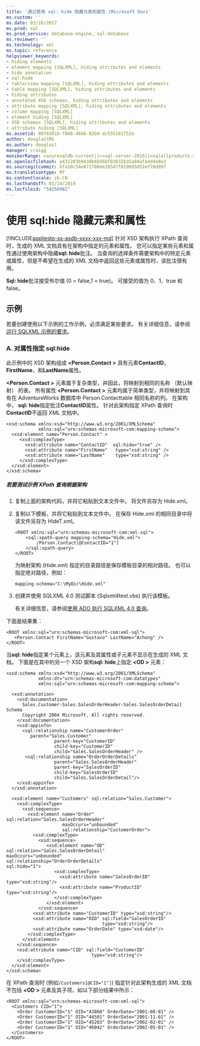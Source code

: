 ```yaml
---
title: '通过使用 sql: hide 隐藏元素和属性 |Microsoft Docs'
ms.custom: ''
ms.date: 03/16/2017
ms.prod: sql
ms.prod_service: database-engine, sql-database
ms.reviewer: ''
ms.technology: xml
ms.topic: reference
helpviewer_keywords:
- hiding elements
- element mapping [SQLXML], hiding attributes and elements
- hide annotation
- sql:hide
- table/view mapping [SQLXML], hiding attributes and elements
- table mapping [SQLXML], hiding attributes and elements
- hiding attributes
- annotated XSD schemas, hiding attributes and elements
- attribute mapping [SQLXML], hiding attributes and elements
- column mapping [SQLXML]
- element hiding [SQLXML]
- XSD schemas [SQLXML], hiding attributes and elements
- attribute hiding [SQLXML]
ms.assetid: 0978301b-f068-46b6-82b9-dc555161f52e
author: douglaslMS
ms.author: douglasl
manager: craigg
monikerRange: =azuresqldb-current||>=sql-server-2016||=sqlallproducts-allversions||>=sql-server-linux-2017||=azuresqldb-mi-current
ms.openlocfilehash: e431283b9438b6b566f03632b35a84afa4d4e8e2
ms.sourcegitcommit: bfa10c54e871700de285d7f819095d51ef70d997
ms.translationtype: MT
ms.contentlocale: zh-CN
ms.lasthandoff: 01/14/2019
ms.locfileid: "54256982"
---
```

# <a name="hiding-elements-and-attributes-by-using-sqlhide"></a>使用 sql:hide 隐藏元素和属性
[!INCLUDE[appliesto-ss-asdb-xxxx-xxx-md](../../includes/appliesto-ss-asdb-xxxx-xxx-md.md)]
  针对 XSD 架构执行 XPath 查询时，生成的 XML 文档具有在架构中指定的元素和属性。 您可以指定某些元素和属性通过使用架构中隐藏**sql: hide**批注。 当查询的选择条件需要架构中的特定元素或属性，但是不希望在生成的 XML 文档中返回这些元素或属性时，该批注很有用。  
  
 **Sql: hide**批注接受布尔值 (0 = false,1 = true)。 可接受的值为 0、1、true 和 false。  
  
## <a name="examples"></a>示例  
 若要创建使用以下示例的工作示例，必须满足某些要求。 有关详细信息，请参阅[运行 SQLXML 示例的要求](../../relational-databases/sqlxml/requirements-for-running-sqlxml-examples.md)。  
  
### <a name="a-specifying-sqlhide-on-an-attribute"></a>A. 对属性指定 sql:hide  
 此示例中的 XSD 架构组成 **\<Person.Contact >** 具有元素**ContactID**， **FirstName**，和**LastName**属性。  
  
  **\<Person.Contact >** 元素属于复杂类型，并因此，将映射到相同的名称 （默认映射） 的表。 所有属性 **\<Person.Contact >** 元素均属于简单类型，并将映射到具有在 AdventureWorks 数据库中 Person.Contacttable 相同名称的列。 在架构中， **sql: hide**指定批注**ContactID**属性。 针对此架构指定 XPath 查询时**ContactID**不返回 XML 文档中。  
  
```  
<xsd:schema xmlns:xsd="http://www.w3.org/2001/XMLSchema"   
            xmlns:sql="urn:schemas-microsoft-com:mapping-schema">  
  <xsd:element name="Person.Contact" >  
     <xsd:complexType>  
       <xsd:attribute name="ContactID"  sql:hide="true" />   
       <xsd:attribute name="FirstName"   type="xsd:string" />   
       <xsd:attribute name="LastName"    type="xsd:string" />   
     </xsd:complexType>  
  </xsd:element>  
</xsd:schema>  
```  
  
##### <a name="to-test-a-sample-xpath-query-against-the-schema"></a>若要测试示例 XPath 查询根据架构  
  
1.  复制上面的架构代码，并将它粘贴到文本文件中。 将文件另存为 Hide.xml。  
  
2.  复制以下模板，并将它粘贴到文本文件中。 在保存 Hide.xml 的相同目录中将该文件另存为 HideT.xml。  
  
    ```  
    <ROOT xmlns:sql="urn:schemas-microsoft-com:xml-sql">  
        <sql:xpath-query mapping-schema="Hide.xml">  
            /Person.Contact[@ContactID="1"]  
        </sql:xpath-query>  
    </ROOT>  
    ```  
  
     为映射架构 (Hide.xml) 指定的目录路径是保存模板目录的相对路径。 也可以指定绝对路径，例如：  
  
    ```  
    mapping-schema="C:\MyDir\Hide.xml"  
    ```  
  
3.  创建并使用 SQLXML 4.0 测试脚本 (Sqlxml4test.vbs) 执行该模板。  
  
     有关详细信息，请参阅[使用 ADO 执行 SQLXML 4.0 查询](../../relational-databases/sqlxml/using-ado-to-execute-sqlxml-4-0-queries.md)。  
  
 下面是结果集：  
  
```  
<ROOT xmlns:sql="urn:schemas-microsoft-com:xml-sql">  
   <Person.Contact FirstName="Gustavo" LastName="Achong" />   
</ROOT>  
```  
  
 当**sql: hide**指定某个元素上，该元素及其属性或子元素不显示在生成的 XML 文档。 下面是在其中的另一个 XSD 架构**sql: hide**上指定 **\<OD >** 元素：  
  
```  
<xsd:schema xmlns:xsd="http://www.w3.org/2001/XMLSchema"  
            xmlns:dt="urn:schemas-microsoft-com:datatypes"  
            xmlns:sql="urn:schemas-microsoft-com:mapping-schema">  
  
  <xsd:annotation>  
    <xsd:documentation>  
      Sales.Customer-Sales.SalesOrderHeader-Sales.SalesOrderDetail Schema  
      Copyright 2004 Microsoft. All rights reserved.  
    </xsd:documentation>  
    <xsd:appinfo>  
      <sql:relationship name="CustomerOrder"  
         parent="Sales.Customer"  
                  parent-key="CustomerID"  
                  child-key="CustomerID"  
                  child="Sales.SalesOrderHeader" />  
       <sql:relationship name="OrderOrderDetails"  
                  parent="Sales.SalesOrderHeader"  
                  parent-key="SalesOrderID"  
                  child-key="SalesOrderID"  
                  child="Sales.SalesOrderDetail"/>  
    </xsd:appinfo>  
  </xsd:annotation>  
  
  <xsd:element name="Customers" sql:relation="Sales.Customer">  
    <xsd:complexType>  
      <xsd:sequence>  
        <xsd:element name="Order" sql:relation="Sales.SalesOrderHeader"   
                     maxOccurs="unbounded"   
                     sql:relationship="CustomerOrder">  
          <xsd:complexType>  
            <xsd:sequence>  
               <xsd:element name="OD" sql:relation="Sales.SalesOrderDetail"                                       maxOccurs="unbounded"                                       sql:relationship="OrderOrderDetails"                                       sql:hide="1">  
                  <xsd:complexType>  
                    <xsd:attribute name="SalesOrderID" type="xsd:string"/>  
                    <xsd:attribute name="ProductID" type="xsd:string"/>  
                  </xsd:complexType>  
               </xsd:element>  
            </xsd:sequence>  
          <xsd:attribute name="CustomerID" type="xsd:string"/>  
          <xsd:attribute name="OID" sql:field="SalesOrderID"   
                                    type="xsd:string"/>  
          <xsd:attribute name="OrderDate" type="xsd:date"/>   
        </xsd:complexType>  
      </xsd:element>  
    </xsd:sequence>  
    <xsd:attribute name="CID" sql:field="CustomerID"   
                                type="xsd:string"/>  
    </xsd:complexType>  
  </xsd:element>  
</xsd:schema>  
```  
  
 在 XPath 查询时 (例如`/Customers[@CID="1"]`) 指定针对此架构生成的 XML 文档不包括 **\<OD >** 元素及其子项，如以下部分结果中所示：  
  
```  
<ROOT xmlns:sql="urn:schemas-microsoft-com:xml-sql">  
  <Customers CID="1">  
    <Order CustomerID="1" OID="43860" OrderDate="2001-08-01" />   
    <Order CustomerID="1" OID="44501" OrderDate="2001-11-01" />   
    <Order CustomerID="1" OID="45283" OrderDate="2002-02-01" />   
    <Order CustomerID="1" OID="46042" OrderDate="2002-05-01" />   
  </Customers>  
</ROOT>  
```  
  
  
